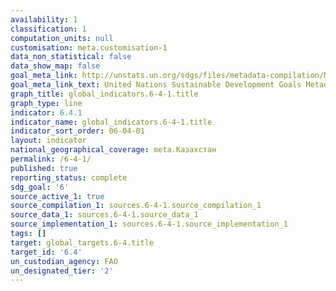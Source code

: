 ```yaml
---
availability: 1
classification: 1
computation_units: null
customisation: meta.customisation-1
data_non_statistical: false
data_show_map: false
goal_meta_link: http://unstats.un.org/sdgs/files/metadata-compilation/Metadata-Goal-6.pdf
goal_meta_link_text: United Nations Sustainable Development Goals Metadata (pdf 428kB)
graph_title: global_indicators.6-4-1.title
graph_type: line
indicator: 6.4.1
indicator_name: global_indicators.6-4-1.title
indicator_sort_order: 06-04-01
layout: indicator
national_geographical_coverage: meta.Казахстан
permalink: /6-4-1/
published: true
reporting_status: complete
sdg_goal: '6'
source_active_1: true
source_compilation_1: sources.6-4-1.source_compilation_1
source_data_1: sources.6-4-1.source_data_1
source_implementation_1: sources.6-4-1.source_implementation_1
tags: []
target: global_targets.6-4.title
target_id: '6.4'
un_custodian_agency: FAO
un_designated_tier: '2'
---
```

